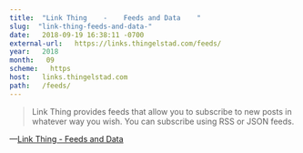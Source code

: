 ```yaml
---
title:  "Link Thing    -    Feeds and Data    " 
slug:  "link-thing-feeds-and-data-" 
date:   2018-09-19 16:38:11 -0700 
external-url:   https://links.thingelstad.com/feeds/ 
year:   2018 
month:   09 
scheme:   https 
host:   links.thingelstad.com 
path:   /feeds/ 
---
```


> Link Thing provides feeds that allow you to subscribe to new posts in whatever way you wish. You can subscribe using RSS or JSON feeds.

 &#x2014;[Link Thing - Feeds and Data](https://links.thingelstad.com/feeds/)
